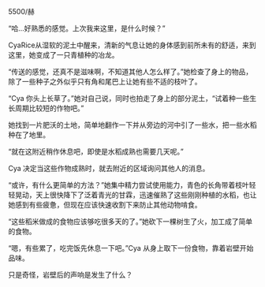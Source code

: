 5500/赫

“哈...好熟悉的感觉。上次我来这里，是什么时候？”

CyaRice从湿软的泥土中醒来，清新的气息让她的身体感到前所未有的舒适，来到这里，她变成了一只青植种的冶龙。

“传送的感觉，还真不是滋味啊，不知道其他人怎么样了。”她检查了身上的物品，除了一些种子之外似乎只有角和尾巴上让她有些不适的枝叶了。

“Cya 你头上长草了。”她对自己说，同时也拍走了身上的部分泥土，“试着种一些生长周期比较短的作物吧。”

她找到一片肥沃的土地，简单地翻作一下并从旁边的河中引了一些水，把一些水稻种在了地里。

“就在这附近稍作休息吧，即使是水稻成熟也需要几天呢。”

Cya 决定当这些作物成熟时，就去附近的区域询问其他人的消息。

“或许，有什么更简单的方法？”她集中精力尝试使用能力，青色的长角带着枝叶轻轻晃动，天上很快降下了泛着青光的甘霖，迅速催熟了这些刚刚种植的水稻，也让她感到有些疲惫，但现在应该快速收割下来防止其他动物啃食。

“这些稻米做成的食物应该够吃很多天的了。”她砍下一棵树生了火，加工成了简单的食物。

“嗯，有些累了，吃完饭先休息一下吧。”Cya 从身上取下一份食物，靠着岩壁开始品味。

只是奇怪，岩壁后的声响是发生了什么？